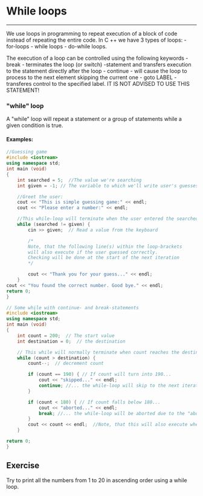 # While loops

---

We use loops in programming to repeat execution of a block of code instead of repeating the entire code. In C ++ we have 3 types of loops: - for-loops - while loops - do-while loops.

The execution of a loop can be controlled using the following keywords - break - terminates the loop (or switch) -statement and transfers execution to the statement directly after the loop - continue - will cause the loop to process to the next element skipping the current one - goto LABEL - transferes control to the specified label. IT IS NOT ADVISED TO USE THIS STATEMENT!

### "while" loop

A "while" loop will repeat a statement or a group of statements while a given condition is true.

#### Examples:

```cpp
//Guessing game
#include <iostream>
using namespace std;
int main (void)
{
    int searched = 5;  //The value we're searching
    int given = -1; // The variable to which we'll write user's guesses

    //Greet the user:
    cout << "This is simple guessing game:" << endl;
    cout << "Please enter a number:" << endl;

    //This while-loop will terminate when the user entered the searched value
    while (searched != given) {
        cin >> given;  // Read a value from the keyboard

        /*
        Note, that the following line(s) within the loop-brackets
        will also execute if the user guessed correctly.
        Checking will be done at the start of the next iteration
        */

        cout << "Thank you for your guess..." << endl;
    }
cout << "You found the correct number. Good bye." << endl;
return 0;
}

// Some while with continue- and break-statements
#include <iostream>
using namespace std;
int main (void)
{
    int count = 200;  // The start value
    int destination = 0;  // the destination

    // This while will normally terminate when count reaches the destination-value
    while (count > destination) {
        count--;  // decrement count

        if (count == 190) { // If count will turn into 190...
            cout << "skipped..." << endl;
            continue; //... the while-loop will skip to the next iteration due to the "continue"-statement.
        }

        if (count < 180) { // If count falls below 180...
            cout << "aborted..." << endl;
            break; //... the while-loop will be aborted due to the "abort"-statement.
        }
        cout << count << endl;  //Note, that this will also execute when target is reached
    }

return 0;
}
```

## Exercise

Try to print all the numbers from 1 to 20 in ascending order using a while loop.
